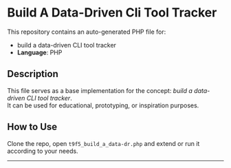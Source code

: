 # Build A Data-Driven Cli Tool Tracker

This repository contains an auto-generated PHP file for:

- build a data-driven CLI tool tracker
- **Language**: PHP

## Description

This file serves as a base implementation for the concept: *build a data-driven CLI tool tracker*.  
It can be used for educational, prototyping, or inspiration purposes.

## How to Use

Clone the repo, open `t9f5_build_a_data-dr.php` and extend or run it according to your needs.

---



